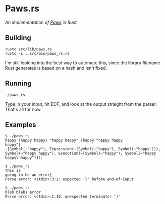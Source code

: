 # Paws.rs

*An implementation of [Paws](http://ell.io/spec) in Rust*

## Building

    rustc src/lib/paws.rs
    rustc -L . src/bin/paws_rs.rs

I'm still looking into the best way to automate this, since the library filename
Rust generates is based on a hash and isn't fixed.

## Running

    ./paws_rs

Type in your input, hit EOF, and look at the output straight from the parser.
That's all for now.

## Examples

    $ ./paws_rs
    happy (happy happy) "happy happy" {happy “happy happy
    happy”}
    ~[Symbol(~"happy"), Expression(~[Symbol(~"happy"), Symbol(~"happy")]), Symbol(~"happy happy"), Execution(~[Symbol(~"happy"), Symbol(~"happy happy\nhappy")])]

    $ ./paws_rs
    this is
    going to be an error{
    Parse error: <stdin>:3:1: expected '}' before end-of-input

    $ ./paws_rs
    blah blah} error
    Parse error: <stdin>:1:10: unexpected terminator '}'
